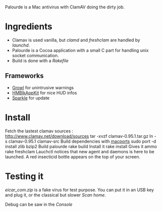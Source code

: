 Palourde is a Mac antivirus with ClamAV doing the dirty job.

Ingredients
===========

 * Clamav is used vanilla, but _clamd_ and _freshclam_ are handled by _launchd_.
 * Palourde is a Cocoa application with a small C part for handling unix socket communication.
 * Build is done with a _Rakefile_

Frameworks
----------

 * [Growl](http://growl.info/) for unintrusive warnings
 * [HMBlkAppKit](http://shiira.jp/hmblkappkit/en.html) for nice HUD infos
 * [Sparkle](http://sparkle.andymatuschak.org/) for update

Install
=======

Fetch the lastest clamav sources : http://www.clamav.net/download/sources
	tar -xvzf clamav-0.95.1.tar.gz
	ln -s clamav-0.95.1 clamav-src
Build dependencies with [macports](http://www.macports.org/) 
	sudo port -d install zlib bzip2
Build palourde
	rake build
Install it
	rake install
Gives it ammo
	rake freshclam
Lauchctl notices that new agent and daemons is here to be launched. A red insecticid bottle appears on the top of your screen.

Testing it
==========

*eicar_com.zip* is a fake virus for test purpose. You can put it in an USB key and plug it, or the classical but slower *Scan home*.

Debug can be saw in the _Console_